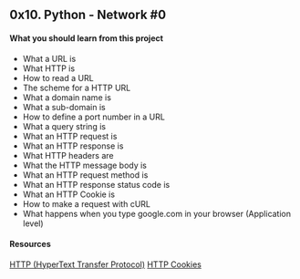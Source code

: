 ## 0x10. Python - Network #0

#### What you should learn from this project
* What a URL is
* What HTTP is
* How to read a URL
* The scheme for a HTTP URL
* What a domain name is
* What a sub-domain is
* How to define a port number in a URL
* What a query string is
* What an HTTP request is
* What an HTTP response is
* What HTTP headers are
* What the HTTP message body is
* What an HTTP request method is
* What an HTTP response status code is
* What an HTTP Cookie is
* How to make a request with cURL
* What happens when you type google.com in your browser (Application level)

#### Resources
[HTTP (HyperText Transfer Protocol)](http://www.ntu.edu.sg/home/ehchua/programming/webprogramming/http_basics.html)
[HTTP Cookies](https://developer.mozilla.org/en-US/docs/Web/HTTP/Cookies)
